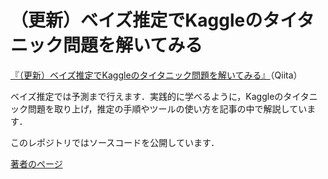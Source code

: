 # （更新）ベイズ推定でKaggleのタイタニック問題を解いてみる

[『（更新）ベイズ推定でKaggleのタイタニック問題を解いてみる』](https://qiita.com/honocat/items/b573a46f9fb0c4c49082)（Qiita）

ベイズ推定では予測まで行えます．実践的に学べるように，Kaggleのタイタニック問題を取り上げ，推定の手順やツールの使い方を記事の中で解説しています．

このレポジトリではソースコードを公開しています．

[著者のページ](https://honocat.github.io/)
